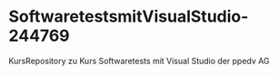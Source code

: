 # SoftwaretestsmitVisualStudio-244769
KursRepository zu Kurs Softwaretests mit Visual Studio der ppedv AG
